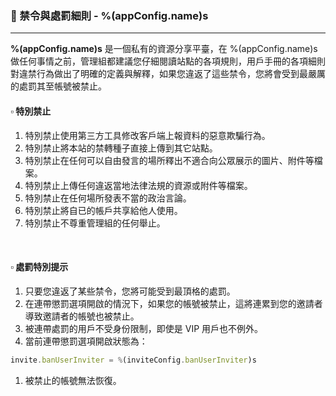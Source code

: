 ### :orange_book: 禁令與處罰細則 - %(appConfig.name)s
---
**%(appConfig.name)s** 是一個私有的資源分享平臺，在 %(appConfig.name)s 做任何事情之前，管理組都建議您仔細閱讀站點的各項規則，用戶手冊的各項細則對違禁行為做出了明確的定義與解釋，如果您違返了這些禁令，您將會受到最嚴厲的處罰其至帳號被禁止。
&emsp;

#### :white_small_square: 特別禁止

1. 特別禁止使用第三方工具修改客戶端上報資料的惡意欺騙行為。
1. 特別禁止將本站的禁轉種子直接上傳到其它站點。
1. 特別禁止在任何可以自由發言的場所釋出不適合向公眾展示的圖片、附件等檔案。
1. 特別禁止上傳任何違返當地法律法規的資源或附件等檔案。
1. 特別禁止在任何場所發表不當的政治言論。
1. 特別禁止將自已的帳戶共享給他人使用。
1. 特別禁止不尊重管理組的任何舉止。

&emsp;

#### :white_small_square: 處罰特別提示

1. <span class="text-danger">只要您違返了某些禁令，您將可能受到最頂格的處罰。</span>
1. <span class="text-danger">在連帶懲罰選項開啟的情況下，如果您的帳號被禁止，這將連累到您的邀請者導致邀請者的帳號也被禁止。</span>
1. <span class="text-danger">被連帶處罰的用戶不受身份限制，即使是 VIP 用戶也不例外。</span>
1. <span class="text-danger">當前連帶懲罰選項開啟狀態為：</span>
```javascript
invite.banUserInviter = %(inviteConfig.banUserInviter)s
```
1. <span class="text-danger">被禁止的帳號無法恢復。</span>
